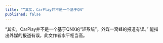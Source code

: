 ```yaml
---
title: "“其实，CarPlay并不是一个基于QN"
published: false
---
```

“其实，CarPlay并不是一个基于QNX的“轻系统”。外媒一窝蜂的报道有误。” 能指出外媒的报道有误，此文作者水平相当高。